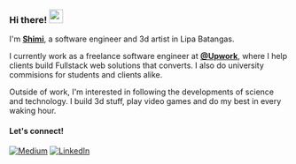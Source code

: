 ### Hi there! <img src="https://emojis.slackmojis.com/emojis/images/1536351075/4594/blob-wave.gif" width="25"/>

I'm [**Shimi**](https://shimijallores.com), a software engineer and 3d artist in Lipa Batangas.

I currently work as a freelance software engineer at [**@Upwork**](https://github.com/upwork), where I help clients build Fullstack web solutions that converts. I also do university commisions for students and clients alike.

Outside of work, I'm interested in following the developments of science and technology. I build 3d stuff, play video games and do my best in every waking hour.

#### Let's connect!
[<img alt="Medium" src="https://img.shields.io/badge/Medium-%23000000.svg?&style=for-the-badge&logo=Medium&logoColor=white" />](https://medium.com/@shimijallores)
[<img alt="LinkedIn" src="https://img.shields.io/badge/LinkedIn-%230E76A8.svg?&style=for-the-badge&logo=LinkedIn&logoColor=white" />](https://linkedin.com/in/shimijallores)
